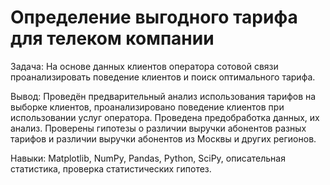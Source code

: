 # Определение выгодного тарифа для телеком компании

Задача: На основе данных клиентов оператора сотовой связи проанализировать поведение клиентов и поиск оптимального тарифа.

Вывод: Проведён предварительный анализ использования тарифов на выборке клиентов,
проанализировано поведение клиентов при использовании услуг оператора. Проведена предобработка данных, их анализ. Проверены гипотезы о различии выручки абонентов разных тарифов и различии выручки абонентов из Москвы и других регионов.

Навыки: Matplotlib, NumPy, Pandas, Python, SciPy, описательная статистика, проверка статистических гипотез.
